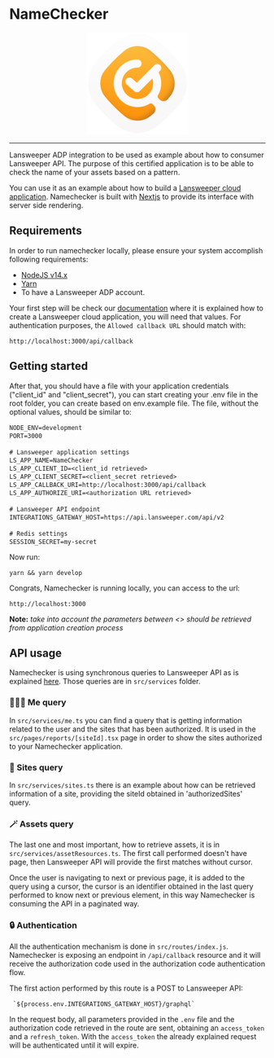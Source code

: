 # NameChecker

<p align="center">
  <img src="https://github.com/Lansweeper-public/NameChecker/blob/main/public/assets/svg/name-checker-logo.svg" alt="Namechecker" width="200px"/>
</p>

---

Lansweeper ADP integration to be used as example about how to consumer Lansweeper API. The purpose of this certified application is to be able to check the name of your assets based on a pattern.

You can use it as an example about how to build a [Lansweeper cloud application](https://docs.lansweeper.com/docs/api/authenticate#cloud-application). Namechecker is built with [Nextjs](https://nextjs.org/) to provide its interface with server side rendering.

## Requirements

In order to run namechecker locally, please ensure your system accomplish following requirements:

- [NodeJS v14.x](https://nodejs.org/download/release/latest-v14.x/)
- [Yarn](https://classic.yarnpkg.com/lang/en/docs/install/#debian-stable)
- To have a Lansweeper ADP account.

Your first step will be check our [documentation](https://docs.lansweeper.com/docs/api/authenticate#cloud-application) where it is explained how to create a Lansweeper cloud application, you will need that values. For authentication purposes, the `Allowed callback URL` should match with:

```
http://localhost:3000/api/callback
```

## Getting started

After that, you should have a file with your application credentials ("client_id" and "client_secret"), you can start creating your .env file in the root folder, you can create based on env.example file. The file, without the optional values, should be similar to:

```
NODE_ENV=development
PORT=3000

# Lansweeper application settings
LS_APP_NAME=NameChecker
LS_APP_CLIENT_ID=<client_id retrieved>
LS_APP_CLIENT_SECRET=<client_secret retrieved>
LS_APP_CALLBACK_URI=http://localhost:3000/api/callback
LS_APP_AUTHORIZE_URI=<authorization URL retrieved>

# Lansweeper API endpoint
INTEGRATIONS_GATEWAY_HOST=https://api.lansweeper.com/api/v2

# Redis settings
SESSION_SECRET=my-secret
```

Now run:

```
yarn && yarn develop
```

Congrats, Namechecker is running locally, you can access to the url:

```
http://localhost:3000
```

**Note:** _take into account the parameters between <> should be retrieved from application creation process_

## API usage

Namechecker is using synchronous queries to Lansweeper API as is explained [here](https://docs.lansweeper.com/docs/api/getting-data#querying). Those queries are in `src/services` folder.

### :people_holding_hands: Me query

In `src/services/me.ts` you can find a query that is getting information related to the user and the sites that has been authorized. It is used in the `src/pages/reports/[siteId].tsx` page in order to show the sites authorized to your Namechecker application.

### :crossed_flags: Sites query

In `src/services/sites.ts` there is an example about how can be retrieved information of a site, providing the siteId obtained in 'authorizedSites' query.

### :magic_wand: Assets query

The last one and most important, how to retrieve assets, it is in `src/services/assetResources.ts`. The first call performed doesn't have page, then Lansweeper API will provide the first matches without cursor.

Once the user is navigating to next or previous page, it is added to the query using a cursor, the cursor is an identifier obtained in the last query performed to know next or previous element, in this way Namechecker is consuming the API in a paginated way.

### :lock: Authentication

All the authentication mechanism is done in `src/routes/index.js`. Namechecker is exposing an endpoint in `/api/callback` resource and it will receive the authorization code used in the authorization code authentication flow.

The first action performed by this route is a POST to Lansweeper API:

```
 `${process.env.INTEGRATIONS_GATEWAY_HOST}/graphql`
```

In the request body, all parameters provided in the `.env` file and the authorization code retrieved in the route are sent, obtaining an `access_token` and a `refresh_token`. With the `access_token` the already explained request will be authenticated until it will expire.
